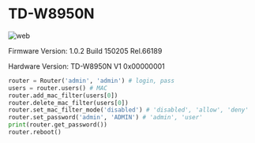 # TD-W8950N
![web](https://i.imgur.com/2DK1Py1.jpg)

Firmware Version: 	1.0.2 Build 150205 Rel.66189

Hardware Version: 	TD-W8950N V1 0x00000001

```python
router = Router('admin', 'admin') # login, pass
users = router.users() # MAC
router.add_mac_filter(users[0])
router.delete_mac_filter(users[0])
router.set_mac_filter_mode('disabled') # 'disabled', 'allow', 'deny'
router.set_password('admin', 'ADMIN') # 'admin', 'user'
print(router.get_password())
router.reboot()
```
